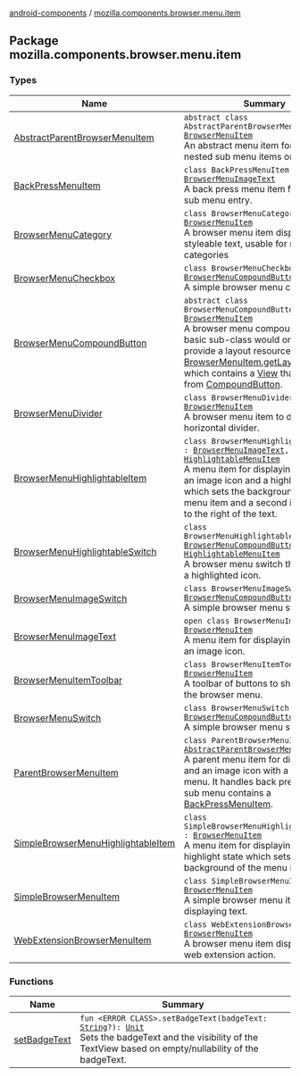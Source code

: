 [android-components](../index.md) / [mozilla.components.browser.menu.item](./index.md)

## Package mozilla.components.browser.menu.item

### Types

| Name | Summary |
|---|---|
| [AbstractParentBrowserMenuItem](-abstract-parent-browser-menu-item/index.md) | `abstract class AbstractParentBrowserMenuItem : `[`BrowserMenuItem`](../mozilla.components.browser.menu/-browser-menu-item/index.md)<br>An abstract menu item for handling nested sub menu items on view click. |
| [BackPressMenuItem](-back-press-menu-item/index.md) | `class BackPressMenuItem : `[`BrowserMenuImageText`](-browser-menu-image-text/index.md)<br>A back press menu item for a nested sub menu entry. |
| [BrowserMenuCategory](-browser-menu-category/index.md) | `class BrowserMenuCategory : `[`BrowserMenuItem`](../mozilla.components.browser.menu/-browser-menu-item/index.md)<br>A browser menu item displaying styleable text, usable for menu categories |
| [BrowserMenuCheckbox](-browser-menu-checkbox/index.md) | `class BrowserMenuCheckbox : `[`BrowserMenuCompoundButton`](-browser-menu-compound-button/index.md)<br>A simple browser menu checkbox. |
| [BrowserMenuCompoundButton](-browser-menu-compound-button/index.md) | `abstract class BrowserMenuCompoundButton : `[`BrowserMenuItem`](../mozilla.components.browser.menu/-browser-menu-item/index.md)<br>A browser menu compound button. A basic sub-class would only have to provide a layout resource to satisfy [BrowserMenuItem.getLayoutResource](../mozilla.components.browser.menu/-browser-menu-item/get-layout-resource.md) which contains a [View](#) that inherits from [CompoundButton](#). |
| [BrowserMenuDivider](-browser-menu-divider/index.md) | `class BrowserMenuDivider : `[`BrowserMenuItem`](../mozilla.components.browser.menu/-browser-menu-item/index.md)<br>A browser menu item to display a horizontal divider. |
| [BrowserMenuHighlightableItem](-browser-menu-highlightable-item/index.md) | `class BrowserMenuHighlightableItem : `[`BrowserMenuImageText`](-browser-menu-image-text/index.md)`, `[`HighlightableMenuItem`](../mozilla.components.browser.menu/-highlightable-menu-item/index.md)<br>A menu item for displaying text with an image icon and a highlight state which sets the background of the menu item and a second image icon to the right of the text. |
| [BrowserMenuHighlightableSwitch](-browser-menu-highlightable-switch/index.md) | `class BrowserMenuHighlightableSwitch : `[`BrowserMenuCompoundButton`](-browser-menu-compound-button/index.md)`, `[`HighlightableMenuItem`](../mozilla.components.browser.menu/-highlightable-menu-item/index.md)<br>A browser menu switch that can show a highlighted icon. |
| [BrowserMenuImageSwitch](-browser-menu-image-switch/index.md) | `class BrowserMenuImageSwitch : `[`BrowserMenuCompoundButton`](-browser-menu-compound-button/index.md)<br>A simple browser menu switch. |
| [BrowserMenuImageText](-browser-menu-image-text/index.md) | `open class BrowserMenuImageText : `[`BrowserMenuItem`](../mozilla.components.browser.menu/-browser-menu-item/index.md)<br>A menu item for displaying text with an image icon. |
| [BrowserMenuItemToolbar](-browser-menu-item-toolbar/index.md) | `class BrowserMenuItemToolbar : `[`BrowserMenuItem`](../mozilla.components.browser.menu/-browser-menu-item/index.md)<br>A toolbar of buttons to show inside the browser menu. |
| [BrowserMenuSwitch](-browser-menu-switch/index.md) | `class BrowserMenuSwitch : `[`BrowserMenuCompoundButton`](-browser-menu-compound-button/index.md)<br>A simple browser menu switch. |
| [ParentBrowserMenuItem](-parent-browser-menu-item/index.md) | `class ParentBrowserMenuItem : `[`AbstractParentBrowserMenuItem`](-abstract-parent-browser-menu-item/index.md)<br>A parent menu item for displaying text and an image icon with a nested sub menu. It handles back pressing if the sub menu contains a [BackPressMenuItem](-back-press-menu-item/index.md). |
| [SimpleBrowserMenuHighlightableItem](-simple-browser-menu-highlightable-item/index.md) | `class SimpleBrowserMenuHighlightableItem : `[`BrowserMenuItem`](../mozilla.components.browser.menu/-browser-menu-item/index.md)<br>A menu item for displaying text with a highlight state which sets the background of the menu item. |
| [SimpleBrowserMenuItem](-simple-browser-menu-item/index.md) | `class SimpleBrowserMenuItem : `[`BrowserMenuItem`](../mozilla.components.browser.menu/-browser-menu-item/index.md)<br>A simple browser menu item displaying text. |
| [WebExtensionBrowserMenuItem](-web-extension-browser-menu-item/index.md) | `class WebExtensionBrowserMenuItem : `[`BrowserMenuItem`](../mozilla.components.browser.menu/-browser-menu-item/index.md)<br>A browser menu item displaying a web extension action. |

### Functions

| Name | Summary |
|---|---|
| [setBadgeText](set-badge-text.md) | `fun <ERROR CLASS>.setBadgeText(badgeText: `[`String`](https://kotlinlang.org/api/latest/jvm/stdlib/kotlin/-string/index.html)`?): `[`Unit`](https://kotlinlang.org/api/latest/jvm/stdlib/kotlin/-unit/index.html)<br>Sets the badgeText and the visibility of the TextView based on empty/nullability of the badgeText. |
